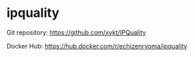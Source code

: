 # ipquality

Git repository: https://github.com/xykt/IPQuality

Docker Hub: https://hub.docker.com/r/echizenryoma/ipquality
